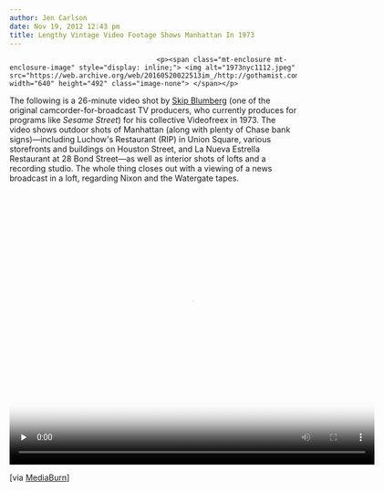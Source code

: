 ```yaml
---
author: Jen Carlson
date: Nov 19, 2012 12:43 pm
title: Lengthy Vintage Video Footage Shows Manhattan In 1973
---
```


	
										<p><span class="mt-enclosure mt-enclosure-image" style="display: inline;"> <img alt="1973nyc1112.jpeg" src="https://web.archive.org/web/20160520022513im_/http://gothamist.com/attachments/arts_jen/1973nyc1112.jpeg" width="640" height="492" class="image-none"> </span></p>

<p>The following is a 26-minute video shot by <a href="https://web.archive.org/web/20160520022513/http://en.wikipedia.org/wiki/Skip_Blumberg">Skip Blumberg</a> (one of the original camcorder-for-broadcast TV producers, who currently produces for programs like <em>Sesame Street</em>) for his collective Videofreex in 1973. The video shows outdoor shots of Manhattan (along with plenty of Chase bank signs)&#x2014;including Luchow&apos;s Restaurant (RIP) in Union Square, various storefronts and buildings on Houston Street, and La Nueva Estrella Restaurant at 28 Bond Street&#x2014;as well as interior shots of lofts and a recording studio. The whole thing closes out with a viewing of a news broadcast in a loft, regarding Nixon and the Watergate tapes.</p>

<div class="vzaar_media_player"><object data="https://web.archive.org/web/20160520022513im_/http://view.vzaar.com/1091962/flashplayer" height="480" id="video" type="application/x-shockwave-flash" width="640"><param name="movie" value="http://view.vzaar.com/1091962/flashplayer"><param name="allowScriptAccess" value="always"><param name="flashvars" value="showplaybutton=rollover&amp;colourSet=default&amp;border=none&amp;endText=Media+Burn+-+independent+video+archive&amp;endLink=mediaburn.org"><param name="allowFullScreen" value="true"><param name="wmode" value="transparent"><video controls height="480" id="vzvid" onclick="this.play();" poster="https://web.archive.org/web/20160520022513im_/http://view.vzaar.com/1091962/image" preload="none" src="https://web.archive.org/web/20160520022513im_/http://view.vzaar.com/1091962/video" width="640"></video></object></div>

<p>[via <a href="https://web.archive.org/web/20160520022513/http://mediaburn.org/video/our-day-in-nyc-2/">MediaBurn</a>]</p>					
										
									
				